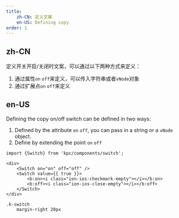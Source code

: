 ```yaml
---
title: 
    zh-CN: 定义文案
    en-US: Defining copy
order: 1
---
```


## zh-CN

定义开关开启/关闭时文案，可以通过以下两种方式来定义：
1. 通过属性`on` `off`来定义，可以传入字符串或者`vNode`对象
2. 通过扩展点`on` `off`来定义

## en-US

Defining the copy on/off switch can be defined in two ways:
1. Defined by the attribute `on` `off`, you can pass in a string or a `vNode` object.
2. Define by extending the point `on` `off`

```vdt
import {Switch} from 'kpc/components/switch';

<div>
    <Switch on="on" off="off" />
    <Switch value={{ true }}>
        <b:on><i class="ion-ios-checkmark-empty"></i></b:on>
        <b:off><i class="ion-ios-close-empty"></i></b:off>
    </Switch>
</div>
```

```styl
.k-switch
    margin-right 20px
```
